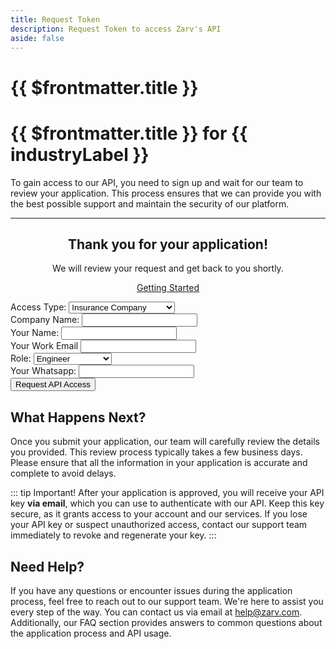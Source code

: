 ```yaml
---
title: Request Token
description: Request Token to access Zarv's API
aside: false
---
```


<script setup>
import { ref } from 'vue';

// With window location, get orign from URL
const url = new URL(window.location.href);
const origin = url.searchParams.get('origin') || null;

const loading = ref(false)
const sent = ref(false)
const error = ref(false)
const name = ref('');
const email = ref('');
const phone = ref('');
const company = ref('');
const industry = ref('');
const role = ref('');

let industryLabel = 'Developers'
if (origin === 'data-partner') {
  industryLabel = 'Data Partner'
  industry.value = 'data-partner'
} else if (origin === 'government') {
  industryLabel = 'Government'
  industry.value = 'government'
} else if (origin === 'insurance') {
  industryLabel = 'Insurance Company'
  industry.value = 'insurance'
} else if (origin === 'credit') {
  industryLabel = 'Finance/Credit Company'
  industry.value = 'credit'
}

const submitForm = () => {
  loading.value = true;
  sent.value = false;
  if (!!email.value && !!name.value && !!phone.value && !!company.value && !!industry.value && !!role.value) {
    window.analytics.identify(email.value.toLowerCase(), {
      name: name.value,
      phone: phone.value,
      company: company.value,
      industry: industry.value,
      role: role.value,
    })
    window.analytics.track('DEVELOPER_TOKEN', {
      name: name.value,
      email: email.value.toLowerCase(),
      phone: phone.value,
      company: company.value,
      industry: industryLabel,
      role: role.value,
    });
  } else {
    error.value = true;
    loading.value = false;
  }
  sent.value = true;
};
</script>

<h1 v-if="origin === null">
  {{ $frontmatter.title }}<Badge type="warning" text="beta" />
</h1>
<h1 v-else>
  {{ $frontmatter.title }} for {{ industryLabel }}<Badge type="warning" text="beta" />
</h1>

To gain access to our API, you need to sign up and wait for our team to review your application. This process ensures that we can provide you with the best possible support and maintain the security of our platform.

---

<div v-if="sent" style="text-align:center">
  <h2 style="font-weight:bold;border:none">Thank you for your application!</h2>
  
  We will review your request and get back to you shortly.
  
  <a href="/en/guide/getting-started" class="vp-button">Getting Started</a>
</div>

<form @submit.prevent="submitForm" class="form" v-if="!sent">
  <div class="form-group">
    <label for="industry">Access Type:</label>
    <select v-model="industry" id="industry" :disabled="origin !== null" required>
      <option value="insurance">Insurance Company</option>
      <option value="credit">Finance/Credit Company</option>
      <option value="data-partner">Data Partner</option>
      <option value="government">Government</option>
      <option value="startup">Startup</option>
    </select>
  </div>
  <div class="form-group">
    <label for="company">Company Name:</label>
    <input type="text" id="company" v-model="company" required />
  </div>
  <div class="form-group">
    <label for="name">Your Name:</label>
    <input type="text" id="name" v-model="name" required />
  </div>
  <div class="form-group">
    <label for="email">Your Work Email</label>
    <input type="email" id="email" v-model="email" required />
  </div>
  <div class="form-group" required>
    <label for="role">Role:</label>
    <select v-model="role" id="role">
      <option value="engineer">Engineer</option>
      <option value="product-manager">Product Manager</option>
      <option value="data-scientist">Data Scientist</option>
      <option value="business-analyst">Business Analyst</option>
      <option value="ceo">CEO</option>
      <option value="cto">CTO</option>
      <option value="founder">Founder</option>
      <option value="other">Other</option>
    </select>
  </div>
  <div class="form-group">
    <label for="phone">Your Whatsapp:</label>
    <input type="text" id="phone" v-model="phone" required />
  </div>
  <div class="form-group">
    <button type="submit" class="vp-button">Request API Access</button>
  </div>
</form>

## What Happens Next?

Once you submit your application, our team will carefully review the details you provided. This review process typically takes a few business days. Please ensure that all the information in your application is accurate and complete to avoid delays.

::: tip Important!
After your application is approved, you will receive your API key **via email**, which you can use to authenticate with our API. Keep this key secure, as it grants access to your account and our services. If you lose your API key or suspect unauthorized access, contact our support team immediately to revoke and regenerate your key.
:::

## Need Help?

If you have any questions or encounter issues during the application process, feel free to reach out to our support team. We're here to assist you every step of the way. You can contact us via email at [help@zarv.com](mailto:help@zarv.com). Additionally, our FAQ section provides answers to common questions about the application process and API usage.
